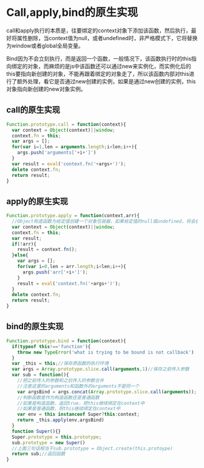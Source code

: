 # Call,apply,bind的原生实现

call和apply执行的本质是，往要绑定的context对象下添加该函数，然后执行，最好将属性删除，当context值为null，或者undefined时，非严格模式下，它将替换为window或者global全局变量。

Bind因为不会立刻执行，而是返回一个函数，一般情况下，该函数执行时的this指向绑定的对象，而麻烦的是js中该函数还可以通过new来实例化，而实例化后的this要指向新创建的对象，不能再跟着绑定的对象走了，所以该函数内部对this进行了额外处理，看它是否通过new创建的实例，如果是通过new创建的实例，this对象指向新创建的new对象实例。

## call的原生实现

```js
Function.prototype.call = function(context){
  var context = Object(context)||window;
  context.fn = this;
  var args = [];
  for(var i=1,len = arguments.length;i<len;i++){
    args.push('arguments['+i+']')
  }
  var result = eval('context.fn('+args+')');
  delete context.fn;
  return result;
}
```

## apply的原生实现

```js
Function.prototype.apply = function(context,arr){
  //Object构造函数为给定值创建一个对象包装器，如果给定值的null或undefined，将会创建并返回一个空对象，否则，将返回一个与给定值对应类型的对象
  var context = Object(context)||window;
  context.fn = this;
  var result;
  if(!arr){
    result = context.fn();
  }else{
    var args = [];
    for(var i=0,len = arr.length;i<len;i++){
      args.push('arr['+i+']');
    }
    result = eval('context.fn('+args+')');
  }
  delete context.fn;
  return result;
}
```

## bind的原生实现

```js
Function.prototype.bind = function(context){
  if(typeof this!=='function'){
    throw new TypeError('what is trying to be bound is not callback')
  }
  var _this = this;//保存原函数的执行环境
  var args = Array.prototype.slice.call(arguments,1)//保存之前传入参数
  var sub = function(){
    //把之前传入的参数和之后传入的参数合并
    //注意这里的arguments和函数外的arguments不是同一个
    var argsBind = args.concat(Array.prototype.slice.call(arguments));
    //判断函数是作为构造函数还是普通函数
    //如果是构造函数，返回true，把this继续绑定在context中
    //如果是普通函数，则this继续绑定在context中
    var env = this instanceof Super?this:context;
    return _this.apply(env,argsBind)
  }
  function Super(){}
  Super.prototype = this.prototype;
  sub.prototype = new Super()
  //上面三句话相当于sub.prototype = Object.create(this.protoype)
  return sub;//返回函数
}
```

